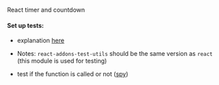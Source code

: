React timer and countdown





#### Set up tests:
- explanation [here](https://github.com/heron2014/react-timer/issues/1)

- Notes:
  ```react-addons-test-utils``` should be the same version as ```react``` (this module is used for testing)

- test if the function is called or not ([spy](https://github.com/mjackson/expect#spy-tohavebeencalled))
